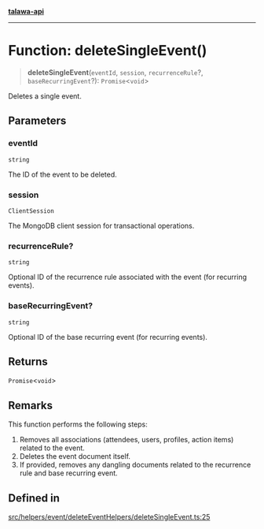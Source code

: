 [**talawa-api**](../../../../../README.md)

***

# Function: deleteSingleEvent()

> **deleteSingleEvent**(`eventId`, `session`, `recurrenceRule`?, `baseRecurringEvent`?): `Promise`\<`void`\>

Deletes a single event.

## Parameters

### eventId

`string`

The ID of the event to be deleted.

### session

`ClientSession`

The MongoDB client session for transactional operations.

### recurrenceRule?

`string`

Optional ID of the recurrence rule associated with the event (for recurring events).

### baseRecurringEvent?

`string`

Optional ID of the base recurring event (for recurring events).

## Returns

`Promise`\<`void`\>

## Remarks

This function performs the following steps:
1. Removes all associations (attendees, users, profiles, action items) related to the event.
2. Deletes the event document itself.
3. If provided, removes any dangling documents related to the recurrence rule and base recurring event.

## Defined in

[src/helpers/event/deleteEventHelpers/deleteSingleEvent.ts:25](https://github.com/Suyash878/talawa-api/blob/f376d03c37e9acd046e7cc983947432c95f74442/src/helpers/event/deleteEventHelpers/deleteSingleEvent.ts#L25)
